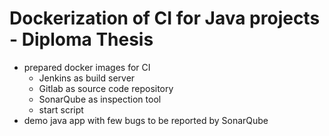 # Dockerization of CI for Java projects - Diploma Thesis

* prepared docker images for CI
  * Jenkins as build server
  * Gitlab as source code repository
  * SonarQube as inspection tool
  * start script
* demo java app with few bugs to be reported by SonarQube

